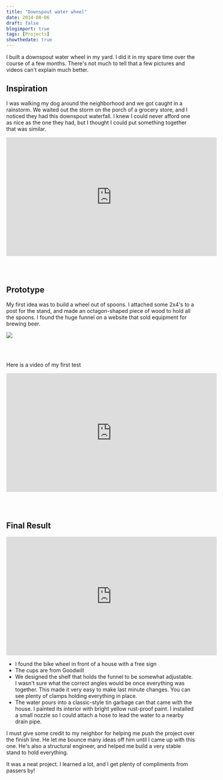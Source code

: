 ```yaml
---
title: "Downspout water wheel"
date: 2014-08-06
draft: false
blogimport: true
tags: [Projects]
showthedate: true
---
```


I built a downspout water wheel in my yard.  I did it in my spare time over the course of a few months.  There's not much to tell that a few pictures and videos can't explain much better.

## Inspiration
I was walking my dog around the neighborhood and we got caught in a rainstorm.  We waited out the storm on the porch of a grocery store, and I noticed they had this downspout waterfall.  I knew I could never afford one as nice as the one they had, but I thought I could put something together that was similar.

<iframe width="560" height="315" src="https://www.youtube.com/embed/Kw88nz5yRRI?rel=0" frameborder="0" allowfullscreen></iframe>

<br /><br />
## Prototype
My first idea was to build a wheel out of spoons.  I attached some 2x4's to a post for the stand, and made an octagon-shaped piece of wood to hold all the spoons.  I found the huge funnel on a website that sold equipment for brewing beer.

<img src="/images/blog/waterwheel/20140719_180600.jpg" />

<br /><br />

Here is a video of my first test
<br />
<iframe width="560" height="315" src="https://www.youtube.com/embed/CYfhUMEa_BU?rel=0" frameborder="0" allowfullscreen></iframe>   

<br /><br />
## Final Result

<iframe width="560" height="315" src="https://www.youtube.com/embed/MExt407Ul5w?rel=0" frameborder="0" gesture="media" allowfullscreen></iframe>

<br />   

* I found the bike wheel in front of a house with a free sign
* The cups are from Goodwill
* We designed the shelf that holds the funnel to be somewhat adjustable.  I wasn't sure what the correct angles would be once everything was together.  This made it very easy to make last minute changes.  You can see plenty of clamps holding everything in place.
* The water pours into a classic-style tin garbage can that came with the house.  I painted its interior with bright yellow rust-proof paint.  I installed a small nozzle so I could attach a hose to lead the water to a nearby drain pipe.

I must give some credit to my neighbor for helping me push the project over the finish line.  He let me bounce many ideas off him until I came up with this one.  He's also a structural engineer, and helped me build a very stable stand to hold everything.

It was a neat project.  I learned a lot, and I get plenty of compliments from passers by!
